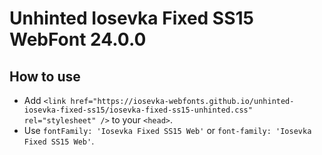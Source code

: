 # Unhinted Iosevka Fixed SS15 WebFont 24.0.0

## How to use

- Add `<link href="https://iosevka-webfonts.github.io/unhinted-iosevka-fixed-ss15/iosevka-fixed-ss15-unhinted.css" rel="stylesheet" />` to your `<head>`.
- Use `fontFamily: 'Iosevka Fixed SS15 Web'` or `font-family: 'Iosevka Fixed SS15 Web'`.
